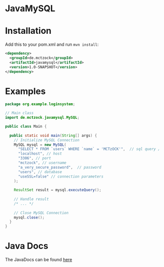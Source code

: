 # JavaMySQL

# Installation

Add this to your pom.xml and run ``mvn install``:

```xml
<dependency>
  <groupId>de.mctzock</groupId>
  <artifactId>javamysql</artifactId>
  <version>1.0-SNAPSHOT</version>
</dependency>
```
# Examples

```java
package org.example.loginsystem;

// Main class
import de.mctzock.javamysql.MySQL;

public class Main {
  
  public static void main(String[] args) {
    // Initialize MySQL Connection
    MySQL mysql = new MySQL(
      "SELECT * FROM `users` WHERE `name` = 'MCTzOCK'",  // sql query / statement
      "localhost", // host
      "3306", // port
      "mctzock", // username
      "a_very_secure_password",  // password
      "users", // database
      "useSSL=false" // connection parameters
    );
    
    ResultSet result = mysql.executeQuery();
    
    // Handle result
    /* ... */
    
    // Close MySQL Connection
    mysql.close();
  }
}

```

# Java Docs

The JavaDocs can be found [here](https://mctzock.github.io/JavaMySQL)
